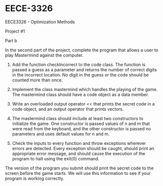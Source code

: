 EECE-3326
=========

EECE3326 - Optimization Methods

Project #1

Part b

In the second part of the project, complete the program that allows a user to play Mastermind
against the computer.

  1. Add the function checkIncorrect to the code class. The function is passed a guess as a
parameter and returns the number of correct digits in the incorrect location. No digit in the
guess or the code should be counted more than once.

  2. Implement the class mastermind which handles the playing of the game. The mastermind
class should have a code object as a data member.

  3. Write an overloaded output operator << that prints the secret code in a code object, and
an output operator that prints vectors.

  4. The mastermind class should include at least two constructors to initialize the game. One
constructor is passed values of n and m that were read from the keyboard, and the other
constructor is passed no parameters and uses default values for n and m.

  5. Check the inputs to every function and throw exceptions wherever errors are detected. Every
exception should be caught, should print an appropriate error message, and should cause the
execution of the program to halt using the exit(0) command.

The version of the program you submit should print the secret code to the screen before the game
starts. We will use this information to see if your program is working correctly.